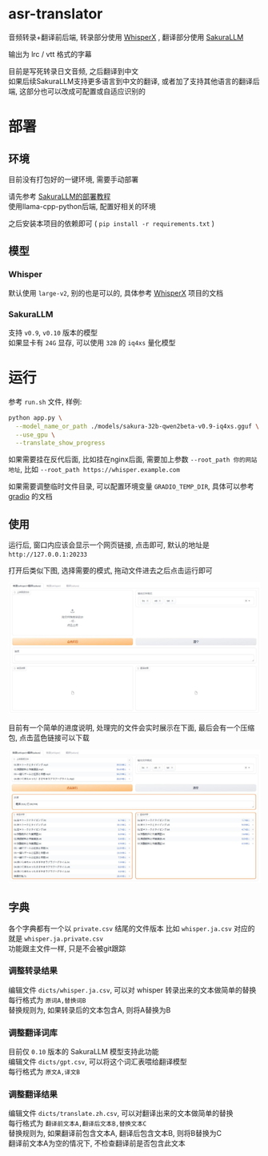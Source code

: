 # asr-translator

音频转录+翻译前后端, 转录部分使用 [WhisperX](https://github.com/m-bain/whisperX) , 翻译部分使用 [SakuraLLM](https://github.com/SakuraLLM)

输出为 lrc / vtt 格式的字幕

目前是写死转录日文音频, 之后翻译到中文  
如果后续SakuraLLM支持更多语言到中文的翻译, 或者加了支持其他语言的翻译后端, 这部分也可以改成可配置或自适应识别的

# 部署

## 环境

目前没有打包好的一键环境, 需要手动部署  

请先参考 [SakuraLLM的部署教程](https://github.com/SakuraLLM/Sakura-13B-Galgame/wiki/Python%E9%83%A8%E7%BD%B2%E6%95%99%E7%A8%8B)  
使用llama-cpp-python后端, 配置好相关的环境 

之后安装本项目的依赖即可 ( `pip install -r requirements.txt` )

## 模型

### Whisper

默认使用 `large-v2`, 别的也是可以的, 具体参考 [WhisperX](https://github.com/m-bain/whisperX) 项目的文档

### SakuraLLM

支持 `v0.9`, `v0.10` 版本的模型  
如果显卡有 `24G` 显存, 可以使用 `32B` 的 `iq4xs` 量化模型

# 运行

参考 `run.sh` 文件, 样例: 

```bash
python app.py \
  --model_name_or_path ./models/sakura-32b-qwen2beta-v0.9-iq4xs.gguf \
  --use_gpu \
  --translate_show_progress
```

如果需要挂在反代后面, 比如挂在nginx后面, 需要加上参数 `--root_path 你的网站地址`, 比如 `--root_path https://whisper.example.com`

如果需要调整临时文件目录, 可以配置环境变量 `GRADIO_TEMP_DIR`, 具体可以参考 [gradio](https://www.gradio.app/) 的文档

## 使用

运行后, 窗口内应该会显示一个网页链接, 点击即可, 默认的地址是 `http://127.0.0.1:20233`

打开后类似下图, 选择需要的模式, 拖动文件进去之后点击运行即可

![main_0](/assets/main_0.jpg)  

目前有一个简单的进度说明, 处理完的文件会实时展示在下面, 最后会有一个压缩包, 点击蓝色链接可以下载  

![main_1](/assets/main_1.jpg)  

## 字典

各个字典都有一个以 `private.csv` 结尾的文件版本
比如 `whisper.ja.csv` 对应的就是 `whisper.ja.private.csv`  
功能跟主文件一样, 只是不会被git跟踪  

### 调整转录结果

编辑文件 `dicts/whisper.ja.csv`, 可以对 whisper 转录出来的文本做简单的替换  
每行格式为 `原词A,替换词B`  
替换规则为, 如果转录后的文本包含A, 则将A替换为B  

### 调整翻译词库

目前仅 `0.10` 版本的 SakuraLLM 模型支持此功能  
编辑文件 `dicts/gpt.csv`, 可以将这个词汇表喂给翻译模型  
每行格式为 `原文A,译文B`  

### 调整翻译结果

编辑文件 `dicts/translate.zh.csv`, 可以对翻译出来的文本做简单的替换  
每行格式为 `翻译前文本A,翻译后文本B,替换文本C`  
替换规则为, 如果翻译前包含文本A, 翻译后包含文本B, 则将B替换为C  
翻译前文本A为空的情况下, 不检查翻译前是否包含此文本  

